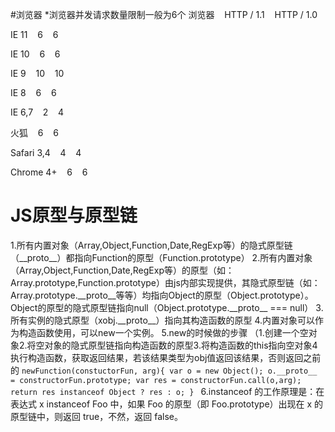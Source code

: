 #浏览器
*浏览器并发请求数量限制一般为6个
浏览器&nbsp;&nbsp;&nbsp;&nbsp;HTTP / 1.1&nbsp;&nbsp;&nbsp;&nbsp;HTTP / 1.0

IE 11&nbsp;&nbsp;&nbsp;&nbsp;6&nbsp;&nbsp;&nbsp;&nbsp;6

IE 10&nbsp;&nbsp;&nbsp;&nbsp;6&nbsp;&nbsp;&nbsp;&nbsp;6

IE 9&nbsp;&nbsp;&nbsp;&nbsp;10&nbsp;&nbsp;&nbsp;&nbsp;10

IE 8&nbsp;&nbsp;&nbsp;&nbsp;6&nbsp;&nbsp;&nbsp;&nbsp;6

IE 6,7&nbsp;&nbsp;&nbsp;&nbsp;2&nbsp;&nbsp;&nbsp;&nbsp;4

火狐&nbsp;&nbsp;&nbsp;&nbsp;6&nbsp;&nbsp;&nbsp;&nbsp;6

Safari 3,4&nbsp;&nbsp;&nbsp;&nbsp;4&nbsp;&nbsp;&nbsp;&nbsp;4

Chrome 4+&nbsp;&nbsp;&nbsp;&nbsp;6&nbsp;&nbsp;&nbsp;&nbsp;6


# JS原型与原型链
1.所有内置对象（Array,Object,Function,Date,RegExp等）的隐式原型链（\_\_proto\_\_）都指向Function的原型（Function.prototype）
2.所有内置对象（Array,Object,Function,Date,RegExp等）的原型（如：Array.prototype,Function.prototype）由js内部实现提供，其隐式原型链（如：Array.prototype.\_\_proto\_\_等等）均指向Object的原型（Object.prototype）。Object的原型的隐式原型链指向null（Object.prototype.\_\_proto\_\_ === null）
3.所有实例的隐式原型（xobj.\_\_proto\_\_）指向其构造函数的原型
4.内置对象可以作为构造函数使用，可以new一个实例。
5.new的时候做的步骤 （1.创建一个空对象2.将空对象的隐式原型链指向构造函数的原型3.将构造函数的this指向空对象4执行构造函数，获取返回结果，若该结果类型为obj值返回该结果，否则返回之前的
``newFunction(constuctorFun, arg){
        var o = new Object();
        o.__proto__ = constructorFun.prototype;
        var res = constructorFun.call(o,arg);
        return res instanceof Object ? res : o;
    }
``
6.instanceof 的工作原理是：在表达式 x instanceof Foo 中，如果 Foo 的原型（即 Foo.prototype）出现在 x 的原型链中，则返回 true，不然，返回 false。